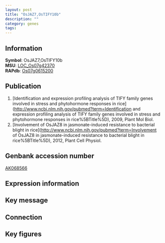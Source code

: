 ```yaml
---
layout: post
title: "OsJAZ7,OsTIFY10b"
description: ""
category: genes
tags: 
---
```


## Information
__Symbol__: OsJAZ7,OsTIFY10b  
__MSU__: [LOC_Os07g42370](http://rice.plantbiology.msu.edu/cgi-bin/ORF_infopage.cgi?orf=LOC_Os07g42370)  
__RAPdb__: [Os07g0615200](http://rapdb.dna.affrc.go.jp/viewer/gbrowse_details/irgsp1?name=Os07g0615200)  

## Publication
1. [Identification and expression profiling analysis of TIFY family genes involved in stress and phytohormone responses in rice](http://www.ncbi.nlm.nih.gov/pubmed?term=Identification and expression profiling analysis of TIFY family genes involved in stress and phytohormone responses in rice%5BTitle%5D), 2009, Plant Mol Biol.
2. [Involvement of OsJAZ8 in jasmonate-induced resistance to bacterial blight in rice](http://www.ncbi.nlm.nih.gov/pubmed?term=Involvement of OsJAZ8 in jasmonate-induced resistance to bacterial blight in rice%5BTitle%5D), 2012, Plant Cell Physiol.

## Genbank accession number
[AK068566](http://www.ncbi.nlm.nih.gov/nuccore/AK068566)  

## Expression information

## Key message

## Connection

## Key figures


